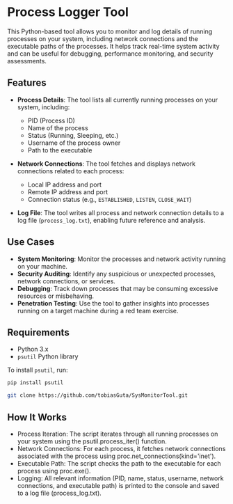 # Process Logger Tool

This Python-based tool allows you to monitor and log details of running processes on your system, including network connections and the executable paths of the processes. It helps track real-time system activity and can be useful for debugging, performance monitoring, and security assessments.

## Features

- **Process Details**: The tool lists all currently running processes on your system, including:
  - PID (Process ID)
  - Name of the process
  - Status (Running, Sleeping, etc.)
  - Username of the process owner
  - Path to the executable

- **Network Connections**: The tool fetches and displays network connections related to each process:
  - Local IP address and port
  - Remote IP address and port
  - Connection status (e.g., `ESTABLISHED`, `LISTEN`, `CLOSE_WAIT`)

- **Log File**: The tool writes all process and network connection details to a log file (`process_log.txt`), enabling future reference and analysis.

## Use Cases

- **System Monitoring**: Monitor the processes and network activity running on your machine.
- **Security Auditing**: Identify any suspicious or unexpected processes, network connections, or services.
- **Debugging**: Track down processes that may be consuming excessive resources or misbehaving.
- **Penetration Testing**: Use the tool to gather insights into processes running on a target machine during a red team exercise.

## Requirements

- Python 3.x
- `psutil` Python library

To install `psutil`, run:

```bash
pip install psutil
```

```bash
git clone https://github.com/tobiasGuta/SysMonitorTool.git
```

## How It Works
- Process Iteration: The script iterates through all running processes on your system using the psutil.process_iter() function.
- Network Connections: For each process, it fetches network connections associated with the process using proc.net_connections(kind='inet').
- Executable Path: The script checks the path to the executable for each process using proc.exe().
- Logging: All relevant information (PID, name, status, username, network connections, and executable path) is printed to the console and saved to a log file (process_log.txt).
